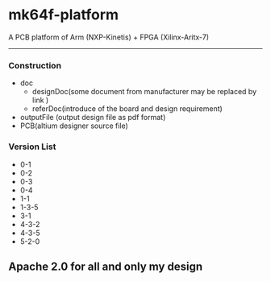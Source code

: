 # mk64f-platform

A PCB platform of Arm (NXP-Kinetis) + FPGA (Xilinx-Aritx-7)

------------------------------------

### Construction
* doc 
  - designDoc(some document from manufacturer may be replaced by link )
  - referDoc(introduce of the board and design requirement)
* outputFile (output design file as pdf format)
* PCB(altium designer source file)

### Version List
* 0-1
* 0-2
* 0-3
* 0-4
* 1-1
* 1-3-5
* 3-1
* 4-3-2
* 4-3-5
* 5-2-0

##  Apache 2.0 for all and only my design


